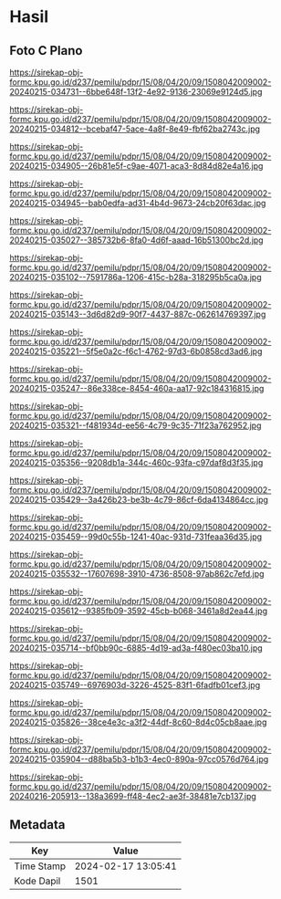 # Hasil

## Foto C Plano

https://sirekap-obj-formc.kpu.go.id/d237/pemilu/pdpr/15/08/04/20/09/1508042009002-20240215-034731--6bbe648f-13f2-4e92-9136-23069e9124d5.jpg

https://sirekap-obj-formc.kpu.go.id/d237/pemilu/pdpr/15/08/04/20/09/1508042009002-20240215-034812--bcebaf47-5ace-4a8f-8e49-fbf62ba2743c.jpg

https://sirekap-obj-formc.kpu.go.id/d237/pemilu/pdpr/15/08/04/20/09/1508042009002-20240215-034905--26b81e5f-c9ae-4071-aca3-8d84d82e4a16.jpg

https://sirekap-obj-formc.kpu.go.id/d237/pemilu/pdpr/15/08/04/20/09/1508042009002-20240215-034945--bab0edfa-ad31-4b4d-9673-24cb20f63dac.jpg

https://sirekap-obj-formc.kpu.go.id/d237/pemilu/pdpr/15/08/04/20/09/1508042009002-20240215-035027--385732b6-8fa0-4d6f-aaad-16b51300bc2d.jpg

https://sirekap-obj-formc.kpu.go.id/d237/pemilu/pdpr/15/08/04/20/09/1508042009002-20240215-035102--7591786a-1206-415c-b28a-318295b5ca0a.jpg

https://sirekap-obj-formc.kpu.go.id/d237/pemilu/pdpr/15/08/04/20/09/1508042009002-20240215-035143--3d6d82d9-90f7-4437-887c-062614769397.jpg

https://sirekap-obj-formc.kpu.go.id/d237/pemilu/pdpr/15/08/04/20/09/1508042009002-20240215-035221--5f5e0a2c-f6c1-4762-97d3-6b0858cd3ad6.jpg

https://sirekap-obj-formc.kpu.go.id/d237/pemilu/pdpr/15/08/04/20/09/1508042009002-20240215-035247--86e338ce-8454-460a-aa17-92c184316815.jpg

https://sirekap-obj-formc.kpu.go.id/d237/pemilu/pdpr/15/08/04/20/09/1508042009002-20240215-035321--f481934d-ee56-4c79-9c35-71f23a762952.jpg

https://sirekap-obj-formc.kpu.go.id/d237/pemilu/pdpr/15/08/04/20/09/1508042009002-20240215-035356--9208db1a-344c-460c-93fa-c97daf8d3f35.jpg

https://sirekap-obj-formc.kpu.go.id/d237/pemilu/pdpr/15/08/04/20/09/1508042009002-20240215-035429--3a426b23-be3b-4c79-86cf-6da4134864cc.jpg

https://sirekap-obj-formc.kpu.go.id/d237/pemilu/pdpr/15/08/04/20/09/1508042009002-20240215-035459--99d0c55b-1241-40ac-931d-731feaa36d35.jpg

https://sirekap-obj-formc.kpu.go.id/d237/pemilu/pdpr/15/08/04/20/09/1508042009002-20240215-035532--17607698-3910-4736-8508-97ab862c7efd.jpg

https://sirekap-obj-formc.kpu.go.id/d237/pemilu/pdpr/15/08/04/20/09/1508042009002-20240215-035612--9385fb09-3592-45cb-b068-3461a8d2ea44.jpg

https://sirekap-obj-formc.kpu.go.id/d237/pemilu/pdpr/15/08/04/20/09/1508042009002-20240215-035714--bf0bb90c-6885-4d19-ad3a-f480ec03ba10.jpg

https://sirekap-obj-formc.kpu.go.id/d237/pemilu/pdpr/15/08/04/20/09/1508042009002-20240215-035749--6976903d-3226-4525-83f1-6fadfb01cef3.jpg

https://sirekap-obj-formc.kpu.go.id/d237/pemilu/pdpr/15/08/04/20/09/1508042009002-20240215-035826--38ce4e3c-a3f2-44df-8c60-8d4c05cb8aae.jpg

https://sirekap-obj-formc.kpu.go.id/d237/pemilu/pdpr/15/08/04/20/09/1508042009002-20240215-035904--d88ba5b3-b1b3-4ec0-890a-97cc0576d764.jpg

https://sirekap-obj-formc.kpu.go.id/d237/pemilu/pdpr/15/08/04/20/09/1508042009002-20240216-205913--138a3699-ff48-4ec2-ae3f-38481e7cb137.jpg


## Metadata

| Key        | Value               |
| ---------- | ------------------- |
| Time Stamp | 2024-02-17 13:05:41 |
| Kode Dapil | 1501                |



